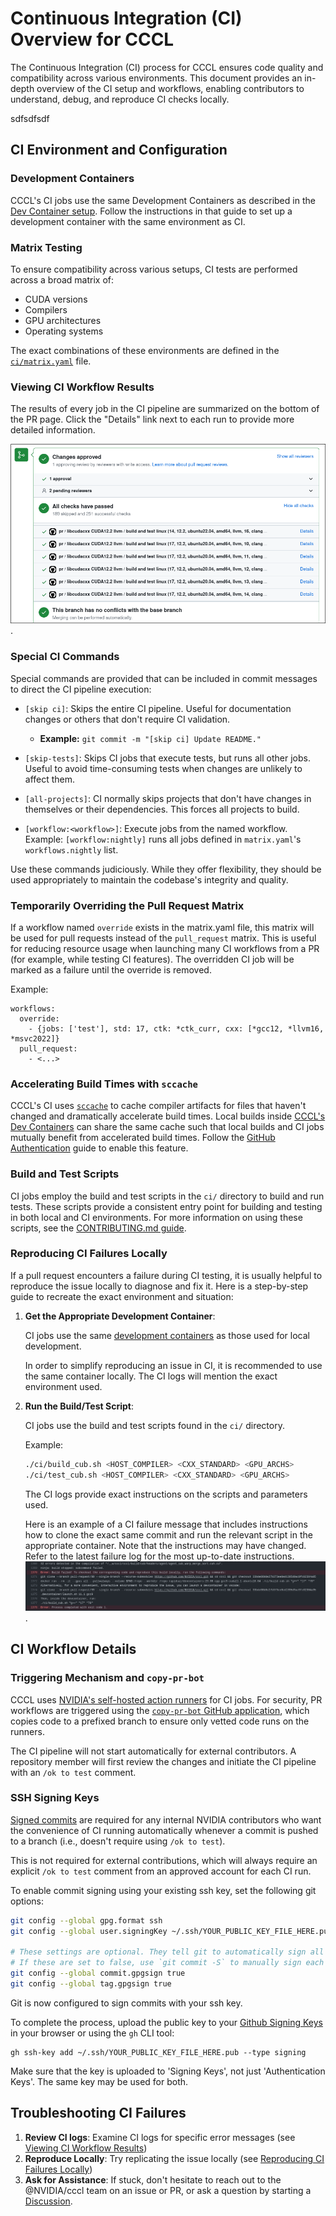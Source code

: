 # Continuous Integration (CI) Overview for CCCL

The Continuous Integration (CI) process for CCCL ensures code quality and compatibility across various environments. This document provides an in-depth overview of the CI setup and workflows, enabling contributors to understand, debug, and reproduce CI checks locally.

sdfsdfsdf



## CI Environment and Configuration

### Development Containers

CCCL's CI jobs use the same Development Containers as described in the [Dev Container setup](.devcontainer/README.md). Follow the instructions in that guide to set up a development container with the same environment as CI.

### Matrix Testing
To ensure compatibility across various setups, CI tests are performed across a broad matrix of:

- CUDA versions
- Compilers
- GPU architectures
- Operating systems

The exact combinations of these environments are defined in the [`ci/matrix.yaml`](ci/matrix.yaml) file.

### Viewing CI Workflow Results

The results of every job in the CI pipeline are summarized on the bottom of the PR page. Click the "Details" link next to each run to provide more detailed information.

![Summary of all CI jobs on PR page.](docs/images/pr-checks.png).

### Special CI Commands

Special commands are provided that can be included in commit messages to direct the CI pipeline execution:

- `[skip ci]`: Skips the entire CI pipeline. Useful for documentation changes or others that don't require CI validation.

   - **Example:** `git commit -m "[skip ci] Update README."`

- `[skip-tests]`: Skips CI jobs that execute tests, but runs all other jobs. Useful to avoid time-consuming tests when changes are unlikely to affect them.
- `[all-projects]`: CI normally skips projects that don't have changes in themselves or their dependencies. This forces all projects to build.
- `[workflow:<workflow>]`:  Execute jobs from the named workflow. Example: `[workflow:nightly]` runs all jobs defined in `matrix.yaml`'s `workflows.nightly` list.

Use these commands judiciously. While they offer flexibility, they should be used appropriately to maintain the codebase's integrity and quality.

### Temporarily Overriding the Pull Request Matrix

If a workflow named `override` exists in the matrix.yaml file, this matrix will be used for pull requests instead of the `pull_request` matrix.
This is useful for reducing resource usage when launching many CI workflows from a PR (for example, while testing CI features).
The overridden CI job will be marked as a failure until the override is removed.

Example:

```
workflows:
  override:
    - {jobs: ['test'], std: 17, ctk: *ctk_curr, cxx: [*gcc12, *llvm16, *msvc2022]}
  pull_request:
    - <...>
```

### Accelerating Build Times with `sccache`

CCCL's CI uses [`sccache`](https://github.com/mozilla/sccache) to cache compiler artifacts for files that haven't changed and dramatically accelerate build times. Local builds inside [CCCL's Dev Containers](.devcontainer/README.md) can share the same cache such that local builds and CI jobs mutually benefit from accelerated build times. Follow the [GitHub Authentication](.devcontainer/README.md#optional-authenticate-with-github-for-sccache) guide to enable this feature.

### Build and Test Scripts

CI jobs employ the build and test scripts in the `ci/` directory to build and run tests. These scripts provide a consistent entry point for building and testing in both local and CI environments. For more information on using these scripts, see the [CONTRIBUTING.md guide](CONTRIBUTING.md#building-and-testing).

### Reproducing CI Failures Locally

If a pull request encounters a failure during CI testing, it is usually helpful to reproduce the issue locally to diagnose and fix it. Here is a step-by-step guide to recreate the exact environment and situation:

1. **Get the Appropriate Development Container**:

    CI jobs use the same [development containers](.devcontainer/README) as those used for local development.

    In order to simplify reproducing an issue in CI, it is recommended to use the same container locally. The CI logs will mention the exact environment used.

2. **Run the Build/Test Script**:

    CI jobs use the build and test scripts found in the `ci/` directory.

    Example:
    ```bash
    ./ci/build_cub.sh <HOST_COMPILER> <CXX_STANDARD> <GPU_ARCHS>
    ./ci/test_cub.sh <HOST_COMPILER> <CXX_STANDARD> <GPU_ARCHS>
    ```

    The CI logs provide exact instructions on the scripts and parameters used.

    Here is an example of a CI failure message that includes instructions how to clone the exact same commit and run the relevant script in the appropriate container. Note that the instructions may have changed. Refer to the latest failure log for the most up-to-date instructions.
    ![Shows an example of a CI failure log with reproducer instructions](docs/images/repro_instructions.png).

## CI Workflow Details

### Triggering Mechanism and `copy-pr-bot`

CCCL uses [NVIDIA's self-hosted action runners](https://docs.gha-runners.nvidia.com/runners/) for CI jobs. For security, PR workflows are triggered using the [`copy-pr-bot` GitHub application](https://docs.gha-runners.nvidia.com/onboarding/), which copies code to a prefixed branch to ensure only vetted code runs on the runners.

The CI pipeline will not start automatically for external contributors. A repository member will first review the changes and initiate the CI pipeline with an `/ok to test` comment.

### SSH Signing Keys

[Signed commits](https://docs.github.com/en/authentication/managing-commit-signature-verification/signing-commits) are required for any internal NVIDIA contributors who want the convenience of CI running automatically whenever a commit is pushed to a branch (i.e., doesn't require using `/ok to test`).

This is not required for external contributions, which will always require an explicit `/ok to test` comment from an approved account for each CI run.

To enable commit signing using your existing ssh key, set the following git options:

```bash
git config --global gpg.format ssh
git config --global user.signingKey ~/.ssh/YOUR_PUBLIC_KEY_FILE_HERE.pub

# These settings are optional. They tell git to automatically sign all new commits and tags.
# If these are set to false, use `git commit -S` to manually sign each commit.
git config --global commit.gpgsign true
git config --global tag.gpgsign true
```

Git is now configured to sign commits with your ssh key.

To complete the process, upload the public key to your [Github Signing Keys](https://github.com/settings/keys) in your browser or using the `gh` CLI tool:

```
gh ssh-key add ~/.ssh/YOUR_PUBLIC_KEY_FILE_HERE.pub --type signing
```

Make sure that the key is uploaded to 'Signing Keys', not just 'Authentication Keys'.
The same key may be used for both.

## Troubleshooting CI Failures

1. **Review CI logs**: Examine CI logs for specific error messages (see [Viewing CI Workflow Results](#viewing-ci-workflow-results))
2. **Reproduce Locally**: Try replicating the issue locally (see [Reproducing CI Failures Locally](#reproducing-ci-failures-locally))
3. **Ask for Assistance**: If stuck, don't hesitate to reach out to the @NVIDIA/cccl team on an issue or PR, or ask a question by starting a [Discussion](https://github.com/NVIDIA/cccl/discussions).
